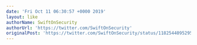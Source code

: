 ```yaml
---
date: 'Fri Oct 11 06:30:57 +0000 2019'
layout: like
authorName: SwiftOnSecurity
authorUrl: 'https://twitter.com/SwiftOnSecurity'
originalPost: 'https://twitter.com/SwiftOnSecurity/status/1182544095295737856'
---
```

